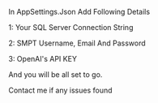 In AppSettings.Json Add Following Details

1: Your SQL Server Connection String

2: SMPT Username, Email And Password

3: OpenAI's API KEY 

And you will be all set to go.

Contact me if any issues found
